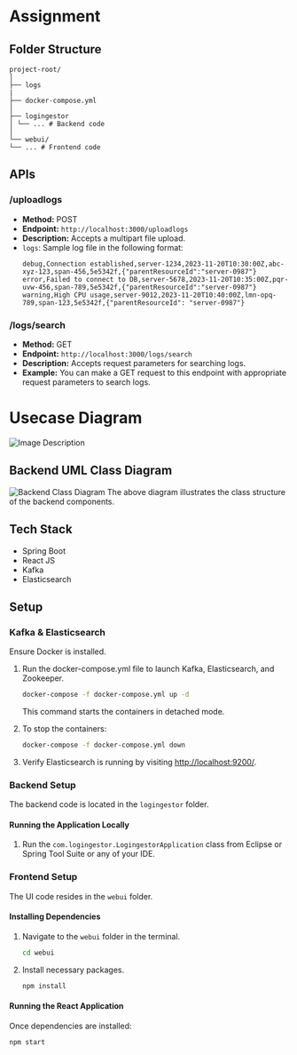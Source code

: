 # Assignment
## Folder Structure
```
project-root/
│
├── logs
|
├── docker-compose.yml
│
├── logingestor
│ └── ... # Backend code
│
└── webui/
└── ... # Frontend code
```

## APIs

### /uploadlogs
- **Method:** POST
- **Endpoint:** `http://localhost:3000/uploadlogs`
- **Description:** Accepts a multipart file upload.
- `logs`: Sample log file in the following format:
    ```
    debug,Connection established,server-1234,2023-11-20T10:30:00Z,abc-xyz-123,span-456,5e5342f,{"parentResourceId":"server-0987"}
    error,Failed to connect to DB,server-5678,2023-11-20T10:35:00Z,pqr-uvw-456,span-789,5e5342f,{"parentResourceId":"server-0987"}
    warning,High CPU usage,server-9012,2023-11-20T10:40:00Z,lmn-opq-789,span-123,5e5342f,{"parentResourceId": "server-0987"}
    ```

### /logs/search

- **Method:** GET
- **Endpoint:** `http://localhost:3000/logs/search`
- **Description:** Accepts request parameters for searching logs.
- **Example:** You can make a GET request to this endpoint with appropriate request parameters to search logs.

# Usecase Diagram
![Image Description](https://drive.google.com/uc?id=1MIDqTl_X6AGEm1m04J6GpZ3dQRAbJIsn)

## Backend UML Class Diagram
![Backend Class Diagram](https://drive.google.com/uc?id=1iGG7GAarqafZ9j94gDOPu213j4TyAMOn)
The above diagram illustrates the class structure of the backend components.

## Tech Stack

- Spring Boot
- React JS
- Kafka
- Elasticsearch

## Setup

### Kafka & Elasticsearch

Ensure Docker is installed.

1. Run the docker-compose.yml file to launch Kafka, Elasticsearch, and Zookeeper.

    ```bash
    docker-compose -f docker-compose.yml up -d
    ```

    This command starts the containers in detached mode.

2. To stop the containers:

    ```bash
    docker-compose -f docker-compose.yml down
    ```
3. Verify Elasticsearch is running by visiting [http://localhost:9200/](http://localhost:9200/).
### Backend Setup

The backend code is located in the `logingestor` folder.

#### Running the Application Locally

1. Run the `com.logingestor.LogingestorApplication` class from Eclipse or Spring Tool Suite or any of your IDE.

### Frontend Setup

The UI code resides in the `webui` folder.

#### Installing Dependencies

1. Navigate to the `webui` folder in the terminal.

    ```bash
    cd webui
    ```

2. Install necessary packages.

    ```bash
    npm install
    ```

#### Running the React Application

Once dependencies are installed:

```bash
npm start
